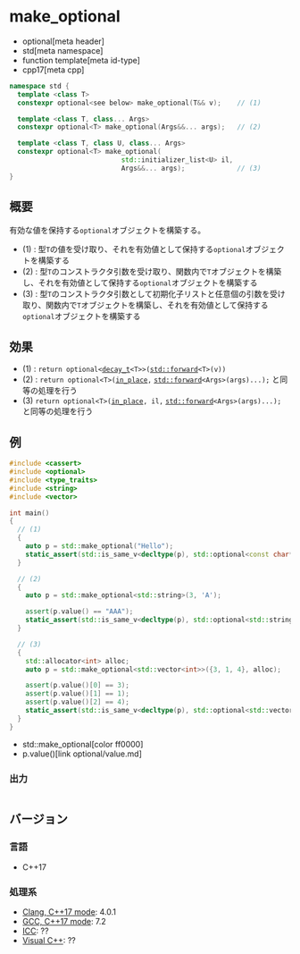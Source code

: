# make_optional
* optional[meta header]
* std[meta namespace]
* function template[meta id-type]
* cpp17[meta cpp]

```cpp
namespace std {
  template <class T>
  constexpr optional<see below> make_optional(T&& v);    // (1)

  template <class T, class... Args>
  constexpr optional<T> make_optional(Args&&... args);   // (2)

  template <class T, class U, class... Args>
  constexpr optional<T> make_optional(
                            std::initializer_list<U> il,
                            Args&&... args);             // (3)
}
```

## 概要
有効な値を保持する`optional`オブジェクトを構築する。

- (1) : 型`T`の値を受け取り、それを有効値として保持する`optional`オブジェクトを構築する
- (2) : 型`T`のコンストラクタ引数を受け取り、関数内で`T`オブジェクトを構築し、それを有効値として保持する`optional`オブジェクトを構築する
- (3) : 型`T`のコンストラクタ引数として初期化子リストと任意個の引数を受け取り、関数内で`T`オブジェクトを構築し、それを有効値として保持する`optional`オブジェクトを構築する


## 効果
- (1) : `return optional<`[`decay_t`](/reference/type_traits/decay.md)`<T>>(`[`std::forward`](/reference/utility/forward.md)`<T>(v))`
- (2) : `return optional<T>(`[`in_place`](/reference/utility/in_place_t.md)`,` [`std::forward`](/reference/utility/forward.md)`<Args>(args)...);` と同等の処理を行う
- (3) `return optional<T>(`[`in_place`](/reference/utility/in_place_t.md)`, il,` [`std::forward`](/reference/utility/forward.md)`<Args>(args)...);` と同等の処理を行う


## 例
```cpp example
#include <cassert>
#include <optional>
#include <type_traits>
#include <string>
#include <vector>

int main()
{
  // (1)
  {
    auto p = std::make_optional("Hello");
    static_assert(std::is_same_v<decltype(p), std::optional<const char*>>);
  }

  // (2)
  {
    auto p = std::make_optional<std::string>(3, 'A');

    assert(p.value() == "AAA");
    static_assert(std::is_same_v<decltype(p), std::optional<std::string>>);
  }

  // (3)
  {
    std::allocator<int> alloc;
    auto p = std::make_optional<std::vector<int>>({3, 1, 4}, alloc);

    assert(p.value()[0] == 3);
    assert(p.value()[1] == 1);
    assert(p.value()[2] == 4);
    static_assert(std::is_same_v<decltype(p), std::optional<std::vector<int>>>);
  }
}
```
* std::make_optional[color ff0000]
* p.value()[link optional/value.md]

### 出力
```
```

## バージョン
### 言語
- C++17

### 処理系
- [Clang, C++17 mode](/implementation.md#clang): 4.0.1
- [GCC, C++17 mode](/implementation.md#gcc): 7.2
- [ICC](/implementation.md#icc): ??
- [Visual C++](/implementation.md#visual_cpp): ??
